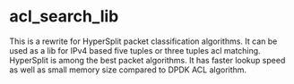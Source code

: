 # acl_search_lib

This is a rewrite for HyperSplit packet classification 
algorithms. It can be used as a lib for IPv4 based 
five tuples or three tuples acl matching. HyperSplit is 
among the best packet algorithms. It has faster lookup speed 
as well as small memory size compared to DPDK ACL algorithm.
